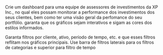 Crie um dashboard para uma equipe de assessores de investimentos da XP Inc., no qual eles possam monitorar a performance dos investimentos dos seus clientes, bem como ter uma visão geral da perfomance do seu portfólio. garanta que os gráficos sejam interativos e sigam as cores dos estilos informados. 

Garanta filtros por cliente, ativo, período de tempo, etc. e que esses filtros reflitam nos gráficos principais. Use barra de filtros laterais para os filtros de categorias e superior para filtro de tempo